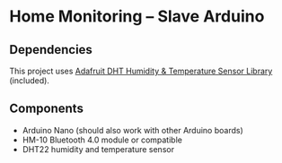 # Home Monitoring – Slave Arduino

## Dependencies

This project uses [Adafruit DHT Humidity & Temperature Sensor Library](https://github.com/adafruit/DHT-sensor-library)
(included).

## Components

* Arduino Nano (should also work with other Arduino boards)
* HM-10 Bluetooth 4.0 module or compatible
* DHT22 humidity and temperature sensor
